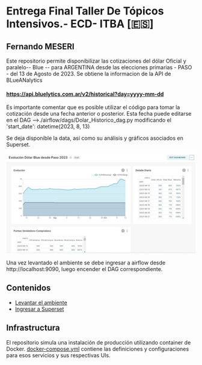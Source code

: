 # Entrega Final Taller De Tópicos Intensivos.- ECD- ITBA [🇪🇸]
## Fernando MESERI
Este repositorio permite  disponibilizar las cotizaciones del dólar  Oficial  y paralelo-- Blue -- para ARGENTINA desde las elecciones primarias - PASO -  del 13 de Agosto de 2023.
Se obtiene la informacion de la API de BLueANalytics
#### https://api.bluelytics.com.ar/v2/historical?day=yyyy-mm-dd
Es importante comentar que es posible utilizar el código para tomar la cotización desde una fecha anterior o posterior.
Esta fecha puede editarse en el DAG -->./airflow/dags/Dolar_Historico_dag.py  modificando el  
'start_date': datetime(2023, 8, 13)

Se deja disponible la data, así como su análisis y gráficos asociados en Superset.

![Superset Dashboard](image.png)

Una vez levantado el ambiente se debe ingresar a airflow desde http://localhost:9090, luego encender el DAG correspondiente.

## Contenidos
* [Levantar el ambiente](#levantar-ambiente)
* [Ingresar a Superset](#levantar-ambiente)

## Infrastructura
El repositorio simula una instalación de producción utilizando container de Docker.
[docker-compose.yml](docker-compose.yml) contiene las definiciones y configuraciones para esos servicios y sus respectivas UIs.



